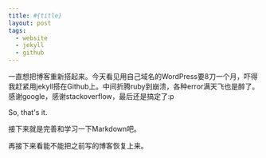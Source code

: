 ```yaml
---
title: #{title}
layout: post
tags:
  - website
  - jekyll
  - github
---
```


一直想把博客重新搭起来。今天看见用自己域名的WordPress要8刀一个月，吓得我赶紧用jekyll搭在Github上。中间折腾ruby到崩溃，各种error满天飞也是醉了。感谢google，感谢stackoverflow，最后还是搞定了:p

So, that's it. 

接下来就是完善和学习一下Markdown吧。

再接下来看能不能把之前写的博客恢复上来。